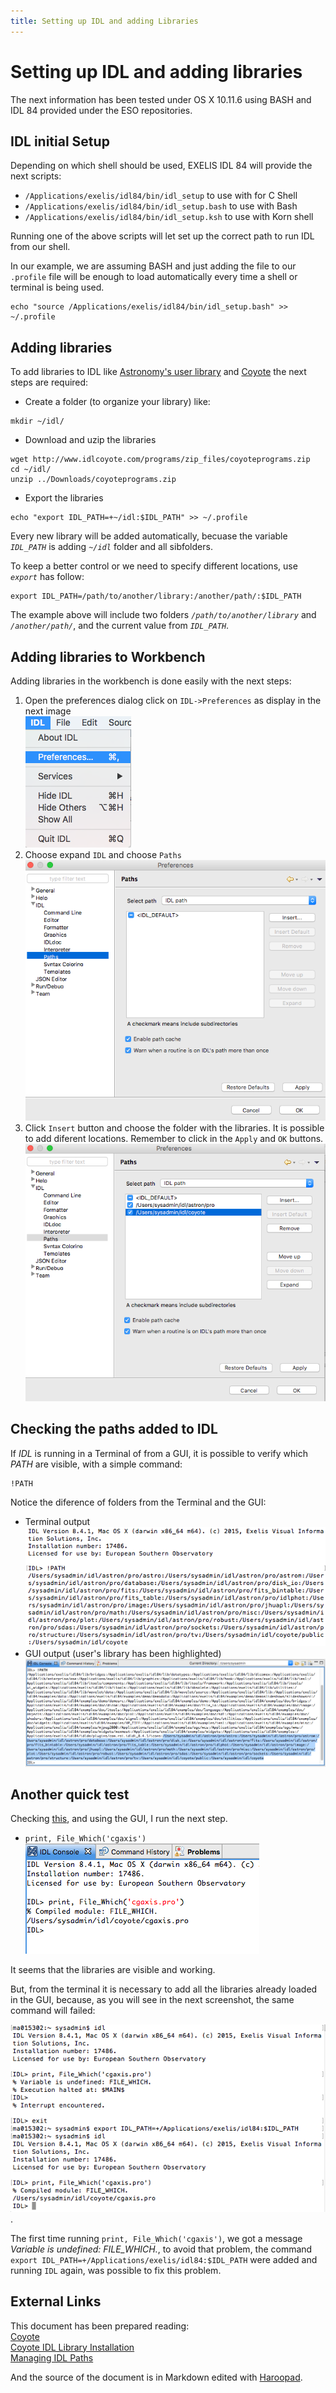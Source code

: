 ```yaml
---
title: Setting up IDL and adding Libraries
---
```

# Setting up IDL and adding libraries

The next information has been tested under OS X 10.11.6 using BASH and IDL 84 provided under the ESO repositories.

## IDL initial Setup

Depending on which shell should be used, EXELIS IDL 84 will provide the next scripts:

 * `/Applications/exelis/idl84/bin/idl_setup` to use with for C Shell
 * `/Applications/exelis/idl84/bin/idl_setup.bash` to use with Bash
 * `/Applications/exelis/idl84/bin/idl_setup.ksh` to use with Korn shell

Running one of the above scripts will let set up the correct path to run IDL from our shell.

In our example, we are assuming BASH and just adding the file to our `.profile` file will be enough to load automatically every time a shell or terminal is being used.

```
echo "source /Applications/exelis/idl84/bin/idl_setup.bash" >> ~/.profile
```

## Adding libraries

To add libraries to IDL like [Astronomy's user library](http://idlastro.gsfc.nasa.gov/) and [Coyote](http://www.idlcoyote.com/) the next steps are required:

 * Create a folder (to organize your library) like:

```
mkdir ~/idl/
```

 * Download and uzip the libraries

```
wget http://www.idlcoyote.com/programs/zip_files/coyoteprograms.zip
cd ~/idl/
unzip ../Downloads/coyoteprograms.zip
```

 * Export the libraries

```
echo "export IDL_PATH=+~/idl:$IDL_PATH" >> ~/.profile
```

Every new library will be added automatically, becuase the variable *`IDL_PATH`* is adding *`~/idl`* folder and all sibfolders.

To keep a better control or we need to specify different locations, use *`export`* has follow:

```
export IDL_PATH=/path/to/another/library:/another/path/:$IDL_PATH
```

The example above will include two folders _`/path/to/another/library`_ and _`/another/path/`_, and the current value from *`IDL_PATH`*.

## Adding libraries to Workbench
Adding libraries in the workbench is done easily with the next steps:

 1. Open the preferences dialog click on `IDL->Preferences` as display in the next image  
![Preferences](images/idl_preferences.png)
 2. Choose expand `IDL` and choose `Paths`  
![IDL PATH](images/add_path.png)
 3. Click `Insert` button and choose the folder with the libraries. It is possible to add diferent locations. Remember to click in the `Apply` and `OK` buttons.  
![PATH MODIFIED](images/added_paths.png)

## Checking the paths added to IDL

If *IDL* is running in a Terminal of from a GUI, it is possible to verify which _PATH_ are visible, with a simple command:

```
!PATH
```

Notice the diference of folders from the Terminal and the GUI:

* Terminal output  
![Terminal Output](images/terminal_path.png)
* GUI output (user's library has been highlighted)  
![GUI Output](images/gui_path.png)

## Another quick test

Checking [this](http://www.idlcoyote.com/code_tips/installcoyote.php), and using the GUI, I run the next step.

* `print, File_Which('cgaxis')`  
![Path Test](images/path_test.png)

It seems that the libraries are visible and working.

But, from the terminal it is necessary to add all the libraries already loaded in the GUI, because, as you will see in the next screenshot, the same command will failed:

![This test contain an error an a solution](images/path_test_terminal.png).

The first time running `print, File_Which('cgaxis')`, we got a message *Variable is undefined: FILE_WHICH.*, to avoid that problem, the command `export IDL_PATH=+/Applications/exelis/idl84:$IDL_PATH` were added and running `IDL` again, was possible to fix this problem.

## External Links

This document has been prepared reading:  
[Coyote](http://www.idlcoyote.com/)  
[Coyote IDL Library Installation](http://www.idlcoyote.com/code_tips/installcoyote.php)  
[Managing IDL Paths](http://www.harrisgeospatial.com/docs/Managing_IDL_Paths.html)

And the source of the document is in Markdown edited with [Haroopad](http://pad.haroopress.com/).
